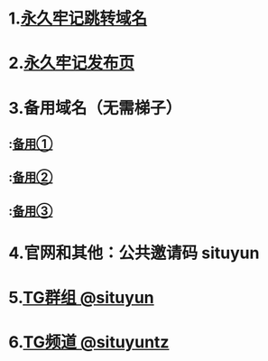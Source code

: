 # 1.[永久牢记跳转域名](https://situcloud.tk)  

# 2.[永久牢记发布页](https://github.com/adyymorer/longsitu/blob/master/situyun.md)

# 3.备用域名（无需梯子）
## :[备用① ](https://situcloud.xyz)
## :[备用② ](https://situyun.tk)
## :[备用③ ](https://longsitu.yk)

# 4.官网和其他：公共邀请码 situyun 

# 5.[TG群组 @situyun ](https://t.me/situyun) 

# 6.[TG频道 @situyuntz ](https://t.me/situyuntz) 
